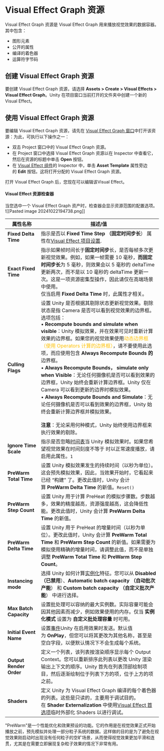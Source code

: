 # Visual Effect Graph 资源
Visual Effect Graph 资源是 Visual Effect Graph 用来播放视觉效果的数据容器。其中包含：
- 图形元素
- 公开的属性
- 编译的着色器
- 运算符字节码

## 创建 Visual Effect Graph 资源
要创建 Visual Effect Graph 资源，请选择 **Assets > Create > Visual Effects > Visual Effect Graph**。Unity 在项目窗口当前打开的文件夹中创建一个新的Visual Effect。
## 使用 Visual Effect Graph 资源
要编辑 Visual Effect Graph 资源，请先在 [Visual Effect Graph 窗口](https://docs.unity3d.com/cn/Packages/com.unity.visualeffectgraph@10.5/manual/VisualEffectGraphWindow.html)中打开该资源：为此，可执行以下操作之一：
- 双击 Project 窗口中的 Visual Effect Graph 资源。
- 在 Project 窗口中选择 Visual Effect Graph 资源以在 Inspector 中查看它，然后在资源的标题中单击 **Open** 按钮。
- 在 [Visual Effect 组件](https://docs.unity3d.com/Packages/com.unity.visualeffectgraph@17.0/manual/VisualEffectComponent.html#the-visual-effect-inspector)的 Inspector 中，单击 **Asset Template** 属性旁边的 **Edit** 按钮。这将打开分配的 Visual Effect Graph 资源。

打开 Visual Effect Graph 后，您现在可以编辑该Visual Effect。
#### Visual Effect 资源检查器
当您选中一个 Visual Effect Graph 资产时，检查器会显示资源范围的配置选项。
![[Pasted image 20241022194738.png]]

| 属性名称                    | 描述/值                                                                                                                                                                                                                                                                                                                                                                                                                                                                                                                                                |
| ----------------------- | --------------------------------------------------------------------------------------------------------------------------------------------------------------------------------------------------------------------------------------------------------------------------------------------------------------------------------------------------------------------------------------------------------------------------------------------------------------------------------------------------------------------------------------------------- |
| **Fixed Delta Time**    | 指示是否以 **Fixed Time Step （固定时间步长**） 属性在[Visual Effect 项目设置](https://docs.unity3d.com/Packages/com.unity.visualeffectgraph@17.0/manual/VisualEffectProjectSettings.html).                                                                                                                                                                                                                                                                                                                                                                             |
| **Exact Fixed Time**    | 指示如果帧时间长于**固定时间步**长，是否每帧多次更新视觉效果。例如，如果一帧需要 10 毫秒，**而固定时间步长**为 5 毫秒，则效果会以 5 毫秒的 deltaTime 更新两次，而不是以 10 毫秒的 deltaTime 更新一次。这是一项资源密集型操作，因此请仅在高端场景中使用。  <br>仅当启用 **Fixed Delta Time** 时，此属性才相关。                                                                                                                                                                                                                                                                                                                                                         |
| **Culling Flags**       | 设置 Unity 是否根据其剔除状态更新视觉效果。剔除状态是指 Camera 是否可以看到视觉效果的边界框。选项包括：  <br>• **Recompute bounds and simulate when visible**：Unity 模拟效果，并在效果可见时重新计算效果的边界框。如果您的视觉效果使用<font color="#ffc000">动态边界框（使用 Operators 计算的边界框）</font>，请不要使用此选项，而应使用包含 **Always Recompute Bounds 的**边界框。  <br>• **Always Recompute Bounds， simulate only when Visible**：无论任何摄像机是否可以看到效果的边界框，Unity 始终会重新计算边界框。Unity 仅在 Camera 可以看到更新的边界时模拟效果。  <br>• **Always Recompute Bounds and Simulate**：无论任何摄像机是否可以看到效果的边界框，Unity 始终会重新计算边界框并模拟效果。  <br>  <br>**注意**：无论采用何种模式，Unity 始终使用边界框来执行效果的剔除。 |
| **Ignore Time Scale**   | 指示是否忽略[时间表](https://docs.unity3d.com/ScriptReference/Time-timeScale.html)当 Unity 模拟效果时。如果您希望视觉效果在时间刻度不等于 时以正常速度播放，请启用此属性。`1`                                                                                                                                                                                                                                                                                                                                                                                                                        |
| **PreWarm Total Time**  | 设置 Unity 模拟效果发生的持续时间（以秒为单位）。这会预先模拟效果，因此，当效果开始时，它看起来已经 “构建” 了。更改此值时，Unity 会计算 **PreWarm Delta Time** 的新值。`Reset()`                                                                                                                                                                                                                                                                                                                                                                                                                                   |
| **PreWarm Step Count**  | 设置 Unity 用于计算 PreHeat 的模拟步骤数。步数越多，效果的精度越高，资源强度越高，这会降低性能。更改此值时，Unity 会计算 **PreWarm Delta Time** 的新值。                                                                                                                                                                                                                                                                                                                                                                                                                                                 |
| **PreWarm Delta Time**  | 设置 Unity 用于 PreHeat 的增量时间（以秒为单位）。更改此值时，Unity 会计算 **PreWarm Total Time** 和 **PreWarm Step Count** 的新值。如果需要为模拟使用精确的增量时间，请调整此值，而不是单独调整 **PreWarm Total Time** 和 **PreWarm Step Count**。                                                                                                                                                                                                                                                                                                                                                                |
| **Instancing mode**     | 选择 Unity 如何计算[实例化](https://docs.unity3d.com/Packages/com.unity.visualeffectgraph@17.0/manual/Instancing.html)特征。您可以从 **Disabled （已禁用**）、**Automatic batch capacity （自动批次产能**） 和 **Custom batch capacity （自定义批次产能**） 中进行选择。                                                                                                                                                                                                                                                                                                                          |
| **Max Batch Capacity**  | 设置批处理可以容纳的最大实例数。实际容量可能会因其他因素而减少，例如效果使用的内存。仅当 **实例化模式** 设置为 **自定义批处理容量** 时可用。                                                                                                                                                                                                                                                                                                                                                                                                                                                                        |
| **Initial Event Name**  | 设置[事件](https://docs.unity3d.com/Packages/com.unity.visualeffectgraph@17.0/manual/Events.html)Unity 在启用效果时发送。默认值为 **OnPlay**，但您可以将其更改为其他名称，甚至是空白字段，以便默认情况下不会生成每个系统。                                                                                                                                                                                                                                                                                                                                                                                  |
| **Output Render Order** | 定义一个列表，该列表按渲染顺序显示每个 Output Context。您可以重新排序此列表以更改 Unity 渲染输出上下文的顺序。Unity 首先在列表顶部绘制项目，然后逐渐绘制位于列表下方的项，位于上方的项之前。                                                                                                                                                                                                                                                                                                                                                                                                                                        |
| **Shaders**             | 定义 Unity 为 Visual Effect Graph 编译的每个着色器的列表。这些是只读的，主要用于调试目的。在 **Shader Externalization** 中使用[Visual Effect 首选项](https://docs.unity3d.com/Packages/com.unity.visualeffectgraph@17.0/manual/VisualEffectPreferences.html)临时外部化 Shaders 以进行调试。                                                                                                                                                                                                                                                                                                          |
"PreWarm"是一个性能优化和效果预设的功能。它的作用是在视觉效果正式开始播放之前，预先模拟并处理一部分粒子系统的数据。这样做的目的是为了避免在视觉效果刚启动时出现没有任何粒子的空旷场景，从而使得视觉效果更加平滑和连贯，尤其是在需要立即展现复杂粒子效果的情况下非常有用。